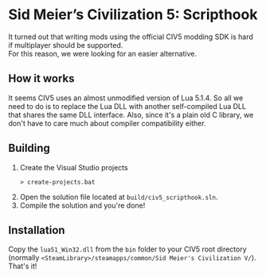 # Sid Meier’s Civilization 5: Scripthook
It turned out that writing mods using the official CIV5 modding SDK is hard if multiplayer should be supported.   
For this reason, we were looking for an easier alternative.

## How it works
It seems CIV5 uses an almost unmodified version of Lua 5.1.4. So all we need to do is to replace the Lua DLL with another self-compiled Lua DLL that shares the same DLL interface. Also, since it's a plain old C library, we don't have to care much about compiler compatibility either.

## Building
1. Create the Visual Studio projects
    ```shell
    > create-projects.bat
    ```
2. Open the solution file located at `build/civ5_scripthook.sln`.
3. Compile the solution and you're done!

## Installation
Copy the `lua51_Win32.dll` from the `bin` folder to your CIV5 root directory (normally `<SteamLibrary>/steamapps/common/Sid Meier's Civilization V/`).   
That's it!
